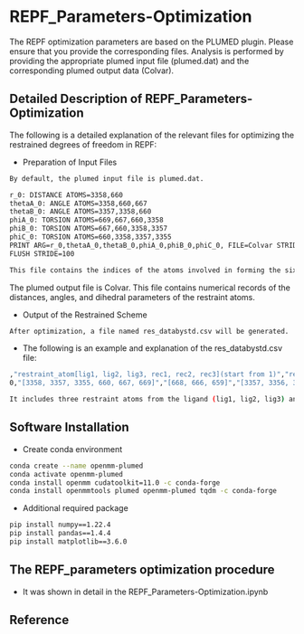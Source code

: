# REPF_Parameters-Optimization 
The REPF optimization parameters are based on the PLUMED plugin. Please ensure that you provide the corresponding files. Analysis is performed by providing the appropriate plumed input file (plumed.dat) and the corresponding plumed output data (Colvar).

## Detailed Description of REPF_Parameters-Optimization
The following is a detailed explanation of the relevant files for optimizing the restrained degrees of freedom in REPF:

- Preparation of Input Files
```sh
By default, the plumed input file is plumed.dat.
```
```sh
r_0: DISTANCE ATOMS=3358,660
thetaA_0: ANGLE ATOMS=3358,660,667
thetaB_0: ANGLE ATOMS=3357,3358,660
phiA_0: TORSION ATOMS=669,667,660,3358
phiB_0: TORSION ATOMS=667,660,3358,3357
phiC_0: TORSION ATOMS=660,3358,3357,3355
PRINT ARG=r_0,thetaA_0,thetaB_0,phiA_0,phiB_0,phiC_0, FILE=Colvar STRIDE=100
FLUSH STRIDE=100

This file contains the indices of the atoms involved in forming the six restrained degrees of freedom for the system, including one distance(r_0), two angles(thetaA_0, thetaB_0), and three dihedral angles(phiA_0,phiB_0,phiC_0).The output file is Colvar
```
The plumed output file is Colvar.
This file contains numerical records of the distances, angles, and dihedral parameters of the restraint atoms.

- Output of the Restrained Scheme
```sh
After optimization, a file named res_databystd.csv will be generated.
```
- The following is an example and explanation of the res_databystd.csv file:
```sh
,"restraint_atom[lig1, lig2, lig3, rec1, rec2, rec3](start from 1)","rec_atoms[rec3, rec2, rec1](start from 0)","lig_atoms[lig1, lig2, lig3](start from 0)",distance between lig1 and rec1(unit: Angstrom),angle between lig1 rec1 and rec2(unit:radian),angle between lig2 lig1 and rec1(unit:radian),dihedral between lig1 rec1 rec2 and rec3(unit:radian),dihedral between lig2 lig1 rec1 and rec2(unit:radian),dihedral between lig3 lig2 lig1 and rec1(unit:radian),cal_ene(unit:kcal/mol),cost function value
0,"[3358, 3357, 3355, 660, 667, 669]","[668, 666, 659]","[3357, 3356, 3354]",5.797172466666666,1.9593565942666669,0.9378565543999999,-2.219771983066668,2.8428033988810277,0.5921863020000004,0.3583226812216338,0.014669222749200333

It includes three restraint atoms from the ligand (lig1, lig2, lig3) and three restraint atoms from the complex system (rec3, rec2, rec1), as well as the values of the six restrained degrees of freedom.
```
## Software Installation 
- Create conda environment
```sh 
conda create --name openmm-plumed
conda activate openmm-plumed
conda install openmm cudatoolkit=11.0 -c conda-forge
conda install openmmtools plumed openmm-plumed tqdm -c conda-forge
```
- Additional required package
```sh 
pip install numpy==1.22.4
pip install pandas==1.4.4
pip install matplotlib==3.6.0

```
## The REPF_parameters optimization procedure
- It was shown in detail in the REPF_Parameters-Optimization.ipynb
## Reference
